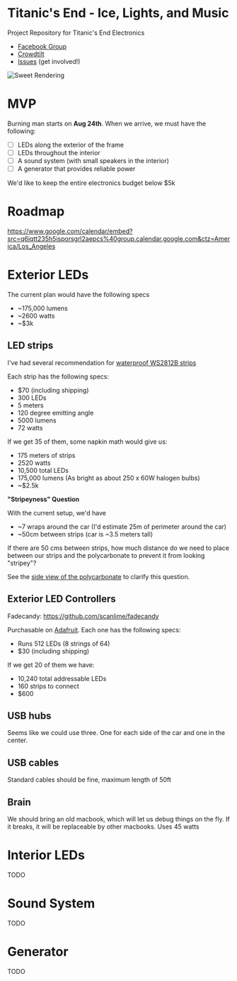 Titanic's End - Ice, Lights, and Music
=================

Project Repository for Titanic's End Electronics

- [Facebook Group](https://www.facebook.com/groups/1434882210102871/)
- [Crowdtilt](https://www.crowdtilt.com/campaigns/titanics-end)
- [Issues](https://github.com/nottombrown/IceLightsAndMusic/issues) (get involved!)

![Sweet Rendering](https://cloud.githubusercontent.com/assets/306655/3239022/981f72f2-f102-11e3-9e56-e604742f7924.jpg)


# MVP

Burning man starts on **Aug 24th**. When we arrive, we must have the following:

- [ ] LEDs along the exterior of the frame
- [ ] LEDs throughout the interior
- [ ] A sound system (with small speakers in the interior)
- [ ] A generator that provides reliable power

We'd like to keep the entire electronics budget below $5k

# Roadmap

https://www.google.com/calendar/embed?src=q6iqtt235h5isporsgrl2aepcs%40group.calendar.google.com&ctz=America/Los_Angeles

# Exterior LEDs

The current plan would have the following specs

- ~175,000 lumens
- ~2600 watts
- ~$3k

## LED strips
I've had several recommendation for [waterproof WS2812B strips](http://www.aliexpress.com/item/5-Meters-Individually-Addressable-Color-WS2812B-Waterproof-5050-SMD-RGB-WS2811-LED-Strip-White-PCB-60/1592816354.html)

Each strip has the following specs:

- $70 (including shipping)
- 300 LEDs
- 5 meters
- 120 degree emitting angle
- 5000 lumens
- 72 watts

If we get 35 of them, some napkin math would give us:

- 175 meters of strips
- 2520 watts
- 10,500 total LEDs
- 175,000 lumens (As bright as about 250 x 60W halogen bulbs)
- ~$2.5k

**"Stripeyness" Question**

With the current setup, we'd have

- ~7 wraps around the car (I'd estimate 25m of perimeter around the car)
- ~50cm between strips (car is ~3.5 meters tall)

If there are 50 cms between strips, how much distance do we need to place between our strips and the polycarbonate to prevent it from looking "stripey"?

See the [side view of the polycarbonate]("https://02337347925589272846.googlegroups.com/attach/60aa8062d575ed27/image%20(1).png?part=0.2&view=1&vt=ANaJVrFnE9LRHinrn2YPyG0IizoH2zhnGCRnwa9WVthJVIkFVWiOo2fa88zBys-kmq0OOha6R73fko4jDmnsCCGMBDtIHn5dX2ojwEnqtnGlZmFjxGc90iE") to clarify this question.

## Exterior LED Controllers

Fadecandy: https://github.com/scanlime/fadecandy

Purchasable on [Adafruit](http://www.adafruit.com/products/1689). Each one has the following specs:

- Runs 512 LEDs (8 strings of 64)
- $30 (including shipping)

If we get 20 of them we have:

- 10,240 total addressable LEDs
- 160 strips to connect
- $600

## USB hubs

Seems like we could use three. One for each side of the car and one in the center.

## USB cables

Standard cables should be fine, maximum length of 50ft

## Brain

We should bring an old macbook, which will let us debug things on the fly. If it breaks, it will be replaceable by other macbooks. Uses 45 watts

# Interior LEDs

TODO

# Sound System

TODO

# Generator

TODO
